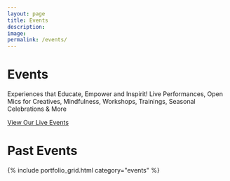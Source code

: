 ```yaml
---
layout: page
title: Events
description: 
image: 
permalink: /events/
---
```


# Events

Experiences that Educate, Empower and Inspirit!
Live Performances, Open Mics for Creatives, Mindfulness, Workshops, Trainings, Seasonal Celebrations & More

<a class="btn btn-primary btn-xl text-uppercase js-scroll-trigger" href="https://www.eventbrite.com/o/the-heron-center-83561553823">View Our Live Events</a>

# Past Events
{% include portfolio_grid.html category="events" %}
